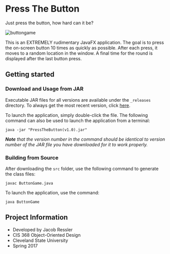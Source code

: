 # Press The Button

Just press the button, how hard can it be?

![buttongame](https://user-images.githubusercontent.com/37934912/54873651-05996580-4db1-11e9-889f-8b9ade6b6fbe.png)

This is an EXTREMELY rudimentary JavaFX application. The goal is to press the on-screen button 10 times as quickly as possible. After each press, it moves to a random location in the window. A final time for the round is displayed after the last button press.

## Getting started

### **Download and Usage from JAR**

Executable JAR files for all versions are available under the `_releases` directory. To always get the most recent version, click [here](<https://github.com/jacob-ressler/press-the-button/raw/master/_releases/CoinFlipSim(v1.0).jar>).

To launch the application, simply double-click the file. The following command can also be used to launch the application from a terminal:

`java -jar "PressTheButton(v1.0).jar"`

_**Note** that the version number in the command should be identical to version number of the JAR file you have downloaded for it to work properly._

### **Building from Source**

After downloading the `src` folder, use the following command to generate the class files:

`javac ButtonGame.java`

To launch the application, use the command:

`java ButtonGame`

## Project Information

- Developed by Jacob Ressler
- CIS 368 Object-Oriented Design
- Cleveland State University
- Spring 2017
